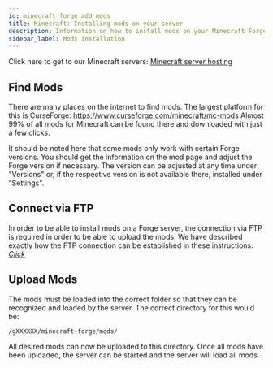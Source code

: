 ```yaml
---
id: minecraft_forge_add_mods
title: Minecraft: Installing mods on your server
description: Information on how to install mods on your Minecraft Forge server from ZAP-Hosting.com - ZAP-Hosting.com documentation
sidebar_label: Mods Installation
---
```


Click here to get to our Minecraft servers: [Minecraft server hosting](https://zap-hosting.com/en/minecraft-server-hosting/)

## Find Mods

There are many places on the internet to find mods. The largest platform for this is CurseForge: https://www.curseforge.com/minecraft/mc-mods Almost 99% of all mods for Minecraft can be found there and downloaded with just a few clicks.

It should be noted here that some mods only work with certain Forge versions. You should get the information on the mod page and adjust the Forge version if necessary. The version can be adjusted at any time under "Versions" or, if the respective version is not available there, installed under "Settings".

## Connect via FTP

In order to be able to install mods on a Forge server, the connection via FTP is required in order to be able to upload the mods. We have described exactly how the FTP connection can be established in these instructions: [*Click*](https://zap-hosting.com/guides/docs/en/gameserver_ftpaccess/)

## Upload Mods

The mods must be loaded into the correct folder so that they can be recognized and loaded by the server. The correct directory for this would be:

``/gXXXXXX/minecraft-forge/mods/``

All desired mods can now be uploaded to this directory. Once all mods have been uploaded, the server can be started and the server will load all mods.
